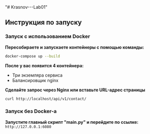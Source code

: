 "# Krasnov---Lab01" 
## Инструкция по запуску
### Запуск с использованием Docker
**Пересобираете и запускаете контейнеры с помощью команды:**
```bash
docker-compose up --build
```
**После у вас появится 4 контейнера:**
* Три экземляра сервиса
* Балансировщик nginx

**Сделайте запрос через Nginx или вставьте URL-адрес страницы**
```bash
curl http://localhost/api/v1/contact/
```

### Запуск без Docker-a
**Запустите главный скрипт "main.py" и перейдите по ссылке:** `http://127.0.0.1:6080`